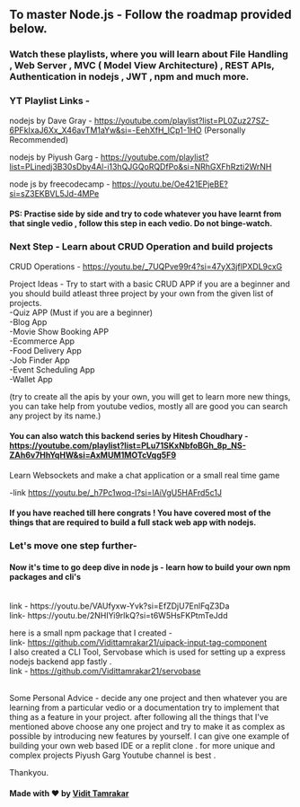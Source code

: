 ## To master Node.js - Follow the roadmap provided below.

### Watch these playlists, where you will learn about  File Handling , Web Server , MVC ( Model View Architecture) , REST APIs, Authentication in nodejs , JWT , npm and much more.

### YT Playlist Links -

nodejs by Dave Gray - https://youtube.com/playlist?list=PL0Zuz27SZ-6PFkIxaJ6Xx_X46avTM1aYw&si=-EehXfH_lCp1-1HO  (Personally Recommended)

nodejs by Piyush Garg - https://youtube.com/playlist?list=PLinedj3B30sDby4Al-i13hQJGQoRQDfPo&si=NRhGXFhRzti2WrNH

node js by freecodecamp - https://youtu.be/Oe421EPjeBE?si=sZ3EKBVL5Jd-4MPe

#### PS: Practise side by side and try to code  whatever you have learnt from that single vedio  , follow this step in each vedio.  Do not binge-watch.

### Next Step - Learn about CRUD Operation and build projects

CRUD Operations - https://youtu.be/_7UQPve99r4?si=47yX3jflPXDL9cxG

Project Ideas - Try to start with a basic CRUD APP if you are a beginner and you should build atleast three project by your own from the given list of projects.
<br>
-Quiz APP (Must if you are a beginner)
<br>
-Blog App
<br>
-Movie Show Booking APP
<br>
-Ecommerce App
<br>
-Food Delivery App
<br>
-Job Finder App
<br>
-Event Scheduling App
<br>
-Wallet App
<br>

(try to create all the apis by your own, you will get to learn more new things, you can take help from youtube vedios, mostly all are good you can search any project by its name.)
<br>

#### You can also watch this backend series by Hitesh Choudhary - https://youtube.com/playlist?list=PLu71SKxNbfoBGh_8p_NS-ZAh6v7HhYqHW&si=AxMUM1MOTcVqg5F9

Learn Websockets and make a chat application or a small real time game 
<br>

-link https://youtu.be/_h7Pc1woq-I?si=lAiVgU5HAFrd5c1J

#### If you have reached till here congrats ! You have covered most of the things that are required to build a full stack web app with nodejs.

### Let's move one step further-
#### Now it's time to go deep dive in node js - learn how to build your own npm packages and cli's
<br>
link - https://youtu.be/VAUfyxw-Yvk?si=EfZDjU7EnlFqZ3Da
<br>
link- https://youtu.be/2NHIYi9rlkQ?si=t6W5HsFKPtmTeJdd

here is a small npm package that I created -
<br>
link- https://github.com/Vidittamrakar21/uipack-input-tag-component
<br>
I also created a CLI Tool, Servobase which is used for setting up a express nodejs backend app fastly .
<br>
link - https://github.com/Vidittamrakar21/servobase

<br>
Some Personal Advice - decide any one project and then whatever you are learning from a particular vedio or a documentation try to implement that thing as a feature in your project.
after following all the things that I've mentioned above choose any one project and try to make it as complex as possible by introducing new features by yourself. I can give one example of building your own web based IDE or a replit clone .
for more unique and complex projects Piyush Garg Youtube channel is best .


 
Thankyou.


#### Made with ❤️ by <a href="https://www.linkedin.com/in/vidit-tamrakar-877a58249/">Vidit Tamrakar</a>








